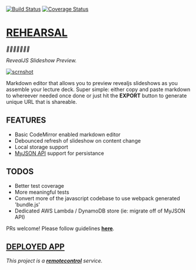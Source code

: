 [![Build Status](https://travis-ci.org/mottaquikarim/rehearsal.svg?branch=master)](https://travis-ci.org/mottaquikarim/rehearsal) [![Coverage Status](https://coveralls.io/repos/github/mottaquikarim/rehearsal/badge.svg?branch=master)](https://coveralls.io/github/mottaquikarim/rehearsal?branch=master)

# [REHEARSAL](https://mottaquikarim.github.io/rehearsal/)

*🎉🎈🎂🍾🎊🍻💃*

*RevealJS Slideshow Preview.*

[![scrnshot](https://github.com/mottaquikarim/remotecontrol/blob/master/assets/rehearsal-scrnshot.png?raw=true)](https://mottaquikarim.github.io/rehearsal/)



Markdown editor that allows you to preview revealjs slideshows as you assemble your lecture deck. Super simple: either copy and paste markdown to whereever needed once done or just hit the **EXPORT** button to generate unique URL that is shareable.

## FEATURES

* Basic CodeMirror enabled markdown editor
* Debounced refresh of slideshow on content change
* Local storage support
* [MyJSON API](http://myjson.com/api) support for persistance

## TODOS

* Better test coverage
* More meaningful tests
* Convert more of the javascript codebase to use webpack generated 'bundle.js'
* Dedicated AWS Lambda / DynamoDB store (ie: migrate off of MyJSON API)

PRs welcome! Please follow guidelines **[here](https://github.com/mottaquikarim/remotecontrol/blob/master/CONTRIBUTE.md)**.

## [DEPLOYED APP](https://mottaquikarim.github.io/rehearsal/)

*This project is a **[remotecontrol](https://github.com/mottaquikarim/remotecontrol)** service.*
